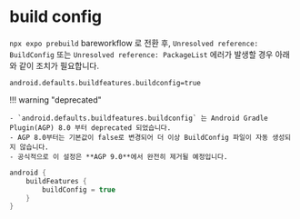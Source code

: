 # build config

`npx expo prebuild` bareworkflow 로 전환 후, `Unresolved reference: BuildConfig` 또는 `Unresolved reference: PackageList` 에러가 발생할 경우 아래와 같이 조치가 필요합니다.

```jproperties title="gradle.properties"
android.defaults.buildfeatures.buildconfig=true
```

!!! warning "deprecated"

    - `android.defaults.buildfeatures.buildconfig` 는 Android Gradle Plugin(AGP) 8.0 부터 deprecated 되었습니다.
    - AGP 8.0부터는 기본값이 false로 변경되어 더 이상 BuildConfig 파일이 자동 생성되지 않습니다.
    - 공식적으로 이 설정은 **AGP 9.0**에서 완전히 제거될 예정입니다.

```groovy title="build.gradle(Module :app)"
android {
    buildFeatures {
        buildConfig = true
    }
}
```
